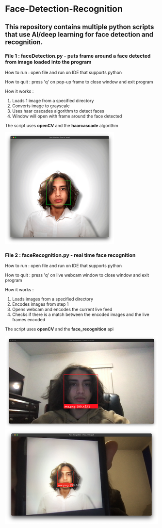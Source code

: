# Face-Detection-Recognition
## This repository contains multiple python scripts that use AI/deep learning for face detection and recognition.

### File 1 : faceDetection.py - puts frame around a face detected from image loaded into the program
How to run : open file and run on IDE that supports python

How to quit : press 'q' on pop-up frame to close window and exit program

How it works : 
1. Loads 1 image from a specified directory
2. Converts image to grayscale  
3. Uses haar cascades algorithm to detect faces
4. Window will open with frame around the face detected

The script uses **openCV** and the **haarcascade** algorithm

![image 1](res1.png)




### File 2 : faceRecognition.py - real time face recognition
How to run : open file and run on IDE that supports python

How to quit : press 'q' on live webcam window to close window and exit program

How it works : 
1. Loads images from a specified directory
2. Encodes images from step 1
3. Opens webcam and encodes the current live feed
4. Checks if there is a match between the encoded images and the live frames encoded

The script uses **openCV** and the **face_recognition** api 

![image 1](res2.png)
![image 1](res3.png)
